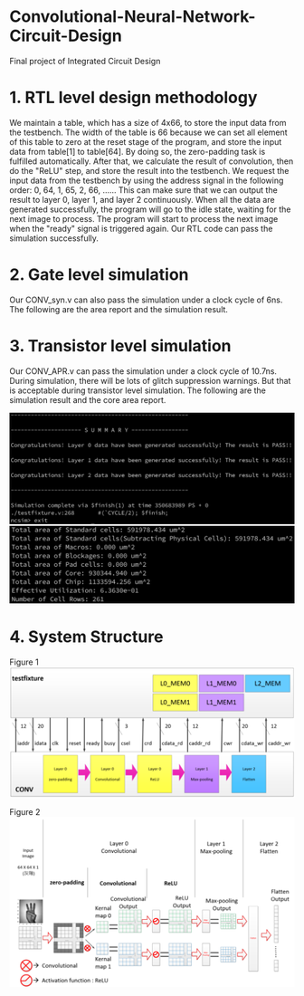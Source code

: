 # Convolutional-Neural-Network-Circuit-Design
Final project of Integrated Circuit Design

# 1. RTL level design methodology
We maintain a table, which has a size of 4x66, to store the input data from the testbench. The width of the table is 66 because we can set all element of this table to zero at the reset stage of the program, and store the input data from table[1] to table[64]. By doing so, the zero-padding task is fulfilled automatically. After that, we calculate the result of convolution, then do the "ReLU" step, and store the result into the testbench. We request the input data from the testbench by using the address signal in the following order: 0, 64, 1, 65, 2, 66, ...... This can make sure that we can output the result to layer 0, layer 1, and layer 2 continuously. When all the data are generated successfully, the program will go to the idle state, waiting for the next image to process. The program will start to process the next image when the "ready" signal is triggered again.
Our RTL code can pass the simulation successfully.
  
# 2. Gate level simulation
Our CONV_syn.v can also pass the simulation under a clock cycle of 6ns. The following
are the area report and the simulation result.
   
# 3. Transistor level simulation
Our CONV_APR.v can pass the simulation under a clock cycle of 10.7ns. During
simulation, there will be lots of glitch suppression warnings. But that is acceptable during transistor level simulation. The following are the simulation result and the core area report.




![Simulation result and the simulation time needed.](time.png)
![Core area and total area of the chip needed.](area.png)

# 4. System Structure

Figure 1
![Figure1](system_structure1.png)

Figure 2
![Figure2](system_structure2.png)
